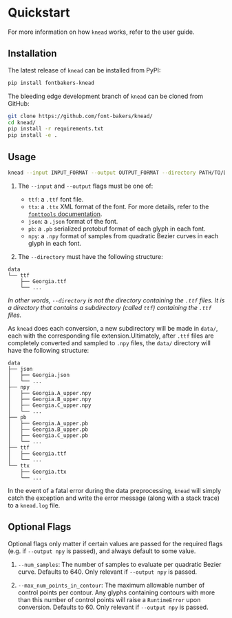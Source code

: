 # Quickstart

For more information on how `knead` works, refer to the user guide.

## Installation

The latest release of `knead` can be installed from PyPI:

```bash
pip install fontbakers-knead
```

The bleeding edge development branch of `knead` can be cloned from GitHub:

```bash
git clone https://github.com/font-bakers/knead/
cd knead/
pip install -r requirements.txt
pip install -e .
```

## Usage

```bash
knead --input INPUT_FORMAT --output OUTPUT_FORMAT --directory PATH/TO/DATA/
```

1. The `--input` and `--output` flags must be one of:
    - `ttf`: a `.ttf` font file.
    - `ttx`: a `.ttx` XML format of the font. For more details, refer to
      the [`fonttools`
      documentation](https://github.com/fonttools/fonttools#ttx--from-opentype-and-truetype-to-xml-and-back).
    - `json`: a `.json` format of the font.
    - `pb`: a `.pb` serialized protobuf format of each glyph in each font.
    - `npy`: a `.npy` format of samples from quadratic Bezier curves in each
      glyph in each font.

2. The `--directory` must have the following structure:

```
data
└── ttf
    ├── Georgia.ttf
    └── ...
```

_In other words, `--directory` is not the directory containing the `.ttf` files.
It is a directory that contains a subdirectory (called `ttf`) containing the
`.ttf` files._

As `knead` does each conversion, a new subdirectory will be made in `data/`,
each with the corresponding file extension.Ultimately, after `.ttf` files are
completely converted and sampled to `.npy` files, the `data/` directory will
have the following structure:

```
data
├── json
│   ├── Georgia.json
│   └── ...
├── npy
│   ├── Georgia.A_upper.npy
│   ├── Georgia.B_upper.npy
│   ├── Georgia.C_upper.npy
│   └── ...
├── pb
│   ├── Georgia.A_upper.pb
│   ├── Georgia.B_upper.pb
│   ├── Georgia.C_upper.pb
│   └── ...
├── ttf
│   ├── Georgia.ttf
│   └── ...
└── ttx
    ├── Georgia.ttx
    └── ...
```

In the event of a fatal error during the data preprocessing, `knead` will simply
catch the exception and write the error message (along with a stack trace) to a
`knead.log` file.

## Optional Flags

Optional flags only matter if certain values are passed for the required flags
(e.g.  if `--output npy` is passed), and always default to some value.

1. `--num_samples`: The number of samples to evaluate per quadratic Bezier
   curve. Defaults to 640. Only relevant if `--output npy` is passed.

2. `--max_num_points_in_contour`: The maximum allowable number of control points
   per contour. Any glyphs containing contours with more than this number of
   control points will raise a `RuntimeError` upon conversion. Defaults to 60.
   Only relevant if `--output npy` is passed.
